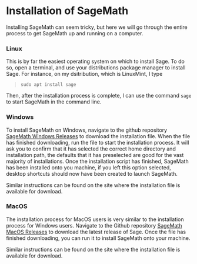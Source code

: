 # Installation of SageMath

Installing SageMath can seem tricky, but here we will go through the entire process to get SageMath up and running on a computer.  

### Linux

This is by far the easiest operating system on which to install Sage.  To do so, open a terminal, and use your distributions package manager to install Sage. 
For instance, on my dsitribution, which is LinuxMint, I type

> `sudo apt install sage`

Then, after the installation process is complete, I can use the command `sage` to start SageMath in the command line.  

### Windows

To install SageMath on Windows, navigate to the github repository [SageMath Windows Releases](https://github.com/sagemath/sage-windows/releases) to download the 
installation file.  When the file has finished downloading, run the file to start the installation process. It will ask you to confirm that it has selected the 
correct home directory and installation path, the defaults that it has preselected are good for the vast majority of installations.  Once the installation script
has finished, SageMath has been installed onto you machine, if you left this option selected, desktop shortcuts should now have been created to launch SageMath.

Similar instructions can be found on the site where the installation file is available for download.

### MacOS

The installation process for MacOS users is very similar to the installation process for Windows users.  Navigate to the Github repository
[SageMath MacOS Releases](https://github.com/3-manifolds/Sage_macOS/releases) to download the latest release of Sage.  Once the file has finished
downloading, you can run it to install SageMath onto your machine.  

Similar instructions can be found on the site where the installation file is available for download.

